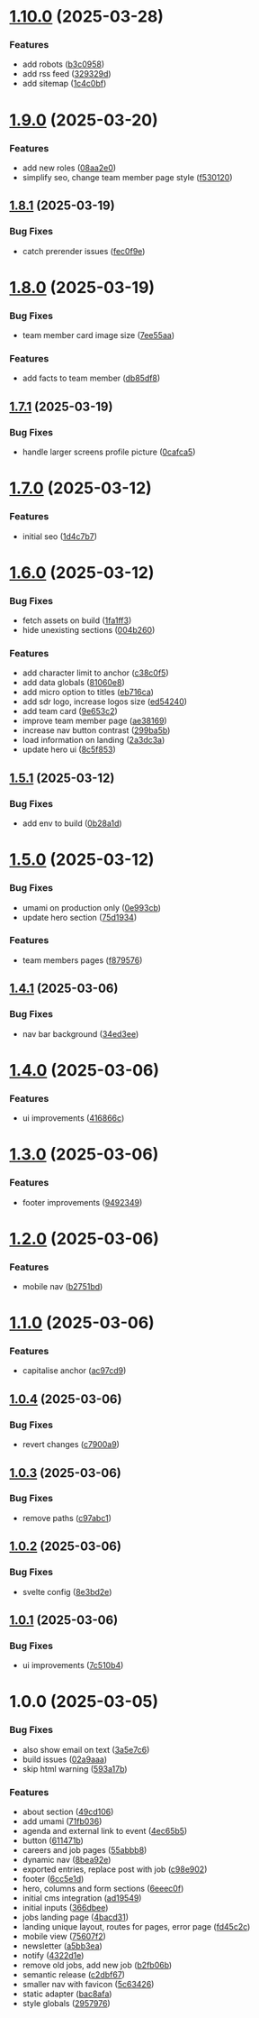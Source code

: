 # [1.10.0](https://github.com/Imago-SDRUK/Imago-SDRUK.github.io/compare/v1.9.0...v1.10.0) (2025-03-28)


### Features

* add robots ([b3c0958](https://github.com/Imago-SDRUK/Imago-SDRUK.github.io/commit/b3c095897a0f00bb7b2f707fffbc5eb41718cb2f))
* add rss feed ([329329d](https://github.com/Imago-SDRUK/Imago-SDRUK.github.io/commit/329329d4007497da9ec7b976a74107ef1f55de63))
* add sitemap ([1c4c0bf](https://github.com/Imago-SDRUK/Imago-SDRUK.github.io/commit/1c4c0bf78ef434c7fc6fd9b65738a1374806165d))

# [1.9.0](https://github.com/Imago-SDRUK/Imago-SDRUK.github.io/compare/v1.8.1...v1.9.0) (2025-03-20)


### Features

* add new roles ([08aa2e0](https://github.com/Imago-SDRUK/Imago-SDRUK.github.io/commit/08aa2e036c13ca52853cee78031331714a4e8208))
* simplify seo, change team member page style ([f530120](https://github.com/Imago-SDRUK/Imago-SDRUK.github.io/commit/f530120ac99e9d33e1d1b53f089ab95ea97ab428))

## [1.8.1](https://github.com/Imago-SDRUK/Imago-SDRUK.github.io/compare/v1.8.0...v1.8.1) (2025-03-19)


### Bug Fixes

* catch prerender issues ([fec0f9e](https://github.com/Imago-SDRUK/Imago-SDRUK.github.io/commit/fec0f9e8264e7bc17b1233aa39002031789aa2d9))

# [1.8.0](https://github.com/Imago-SDRUK/Imago-SDRUK.github.io/compare/v1.7.1...v1.8.0) (2025-03-19)


### Bug Fixes

* team member card image size ([7ee55aa](https://github.com/Imago-SDRUK/Imago-SDRUK.github.io/commit/7ee55aadf249c796503f24b12d8d5a184399cf72))


### Features

* add facts to team member ([db85df8](https://github.com/Imago-SDRUK/Imago-SDRUK.github.io/commit/db85df8297dbf20362a6dc5fe52fca5454e09221))

## [1.7.1](https://github.com/Imago-SDRUK/Imago-SDRUK.github.io/compare/v1.7.0...v1.7.1) (2025-03-19)


### Bug Fixes

* handle larger screens profile picture ([0cafca5](https://github.com/Imago-SDRUK/Imago-SDRUK.github.io/commit/0cafca560fda346cbcf784a5cff238c91e331113))

# [1.7.0](https://github.com/Imago-SDRUK/Imago-SDRUK.github.io/compare/v1.6.0...v1.7.0) (2025-03-12)


### Features

* initial seo ([1d4c7b7](https://github.com/Imago-SDRUK/Imago-SDRUK.github.io/commit/1d4c7b7610d5dda71f5bc8627cd7e6c2b6b9c8c4))

# [1.6.0](https://github.com/Imago-SDRUK/Imago-SDRUK.github.io/compare/v1.5.1...v1.6.0) (2025-03-12)


### Bug Fixes

* fetch assets on build ([1fa1ff3](https://github.com/Imago-SDRUK/Imago-SDRUK.github.io/commit/1fa1ff3dd4ab6cde060a12ee3686da8436e88dd1))
* hide unexisting sections ([004b260](https://github.com/Imago-SDRUK/Imago-SDRUK.github.io/commit/004b26042dea2ceccfb6e2a2b00d8f778c818ac7))


### Features

* add character limit to anchor ([c38c0f5](https://github.com/Imago-SDRUK/Imago-SDRUK.github.io/commit/c38c0f5fcf4f5e7c17794f9a5b35baf9b6a7f2ae))
* add data globals ([81060e8](https://github.com/Imago-SDRUK/Imago-SDRUK.github.io/commit/81060e8caef7afd62a78c684869f406325407267))
* add micro option to titles ([eb716ca](https://github.com/Imago-SDRUK/Imago-SDRUK.github.io/commit/eb716ca0c9d565da7c6dec4ee0862575b19d0768))
* add sdr logo, increase logos size ([ed54240](https://github.com/Imago-SDRUK/Imago-SDRUK.github.io/commit/ed54240ff1ab3a3e312df3c05b4062e886bac26c))
* add team card ([9e653c2](https://github.com/Imago-SDRUK/Imago-SDRUK.github.io/commit/9e653c2d5ccac2ba8251dbe831b5157ea04177c0))
* improve team member page ([ae38169](https://github.com/Imago-SDRUK/Imago-SDRUK.github.io/commit/ae38169b9991f68e82d7b00c8d9a709a2070e4c5))
* increase nav button contrast ([299ba5b](https://github.com/Imago-SDRUK/Imago-SDRUK.github.io/commit/299ba5bde11c6dd4a186174687bb2103477f3e3f))
* load information on landing ([2a3dc3a](https://github.com/Imago-SDRUK/Imago-SDRUK.github.io/commit/2a3dc3a62d46397f5171140db9a21ca872f06e82))
* update hero ui ([8c5f853](https://github.com/Imago-SDRUK/Imago-SDRUK.github.io/commit/8c5f8538413b66b699b786b91412e48b8d85f41e))

## [1.5.1](https://github.com/Imago-SDRUK/Imago-SDRUK.github.io/compare/v1.5.0...v1.5.1) (2025-03-12)


### Bug Fixes

* add env to build ([0b28a1d](https://github.com/Imago-SDRUK/Imago-SDRUK.github.io/commit/0b28a1dcf5e1fa477334dca375eae5efed978823))

# [1.5.0](https://github.com/Imago-SDRUK/Imago-SDRUK.github.io/compare/v1.4.1...v1.5.0) (2025-03-12)


### Bug Fixes

* umami on production only ([0e993cb](https://github.com/Imago-SDRUK/Imago-SDRUK.github.io/commit/0e993cb37da2884b1d29a1a01a3a3a4f8b8da932))
* update hero section ([75d1934](https://github.com/Imago-SDRUK/Imago-SDRUK.github.io/commit/75d1934b5b3b1e1855882b17cfea46b8652893a9))


### Features

* team members pages ([f879576](https://github.com/Imago-SDRUK/Imago-SDRUK.github.io/commit/f879576d85c45ca9b2f40d043d97dae05793b4aa))

## [1.4.1](https://github.com/Imago-SDRUK/Imago-SDRUK.github.io/compare/v1.4.0...v1.4.1) (2025-03-06)


### Bug Fixes

* nav bar background ([34ed3ee](https://github.com/Imago-SDRUK/Imago-SDRUK.github.io/commit/34ed3eee83e80a3c4db4e22fe647aaec70982cfd))

# [1.4.0](https://github.com/Imago-SDRUK/Imago-SDRUK.github.io/compare/v1.3.0...v1.4.0) (2025-03-06)


### Features

* ui improvements ([416866c](https://github.com/Imago-SDRUK/Imago-SDRUK.github.io/commit/416866cde91e2e86d927aa0929bb0f1a0a7ed2b1))

# [1.3.0](https://github.com/Imago-SDRUK/Imago-SDRUK.github.io/compare/v1.2.0...v1.3.0) (2025-03-06)


### Features

* footer improvements ([9492349](https://github.com/Imago-SDRUK/Imago-SDRUK.github.io/commit/94923491baa2695c32b63b4a5a852c35cfe8bc0a))

# [1.2.0](https://github.com/Imago-SDRUK/Imago-SDRUK.github.io/compare/v1.1.0...v1.2.0) (2025-03-06)


### Features

* mobile nav ([b2751bd](https://github.com/Imago-SDRUK/Imago-SDRUK.github.io/commit/b2751bdeb99703028e7f9251ac3aa60ea173666e))

# [1.1.0](https://github.com/Imago-SDRUK/Imago-SDRUK.github.io/compare/v1.0.4...v1.1.0) (2025-03-06)


### Features

* capitalise anchor ([ac97cd9](https://github.com/Imago-SDRUK/Imago-SDRUK.github.io/commit/ac97cd96da1f48a0f1ec645b36b16e5886aff573))

## [1.0.4](https://github.com/Imago-SDRUK/Imago-SDRUK.github.io/compare/v1.0.3...v1.0.4) (2025-03-06)


### Bug Fixes

* revert changes ([c7900a9](https://github.com/Imago-SDRUK/Imago-SDRUK.github.io/commit/c7900a9c725f09338060fb0bad56ae427f58fd1a))

## [1.0.3](https://github.com/Imago-SDRUK/Imago-SDRUK.github.io/compare/v1.0.2...v1.0.3) (2025-03-06)


### Bug Fixes

* remove paths ([c97abc1](https://github.com/Imago-SDRUK/Imago-SDRUK.github.io/commit/c97abc160202d63c9028e778c92737b8cf7f84d2))

## [1.0.2](https://github.com/Imago-SDRUK/Imago-SDRUK.github.io/compare/v1.0.1...v1.0.2) (2025-03-06)


### Bug Fixes

* svelte config ([8e3bd2e](https://github.com/Imago-SDRUK/Imago-SDRUK.github.io/commit/8e3bd2edde1c594b35d54c1aa15ea942b1fa0d16))

## [1.0.1](https://github.com/Imago-SDRUK/Imago-SDRUK.github.io/compare/v1.0.0...v1.0.1) (2025-03-06)


### Bug Fixes

* ui improvements ([7c510b4](https://github.com/Imago-SDRUK/Imago-SDRUK.github.io/commit/7c510b4b2a1fa6b50548df26c4bfd9c68b580711))

# 1.0.0 (2025-03-05)


### Bug Fixes

* also show email on text ([3a5e7c6](https://github.com/Imago-SDRUK/Imago-SDRUK.github.io/commit/3a5e7c6948e7fc4dd58c64a8aee42d71cc1963e1))
* build issues ([02a9aaa](https://github.com/Imago-SDRUK/Imago-SDRUK.github.io/commit/02a9aaac8e1eae0f2fe9e639ef1f02c8d9a1b834))
* skip html warning ([593a17b](https://github.com/Imago-SDRUK/Imago-SDRUK.github.io/commit/593a17bb6c0b050f923e79cd71dc87409790f7e7))


### Features

* about section ([49cd106](https://github.com/Imago-SDRUK/Imago-SDRUK.github.io/commit/49cd106480fdd2a1d3f636e20310b2dc66ce457f))
* add umami ([71fb036](https://github.com/Imago-SDRUK/Imago-SDRUK.github.io/commit/71fb036c1ca7fc7357c62f5d7bfc5fec33f2c224))
* agenda and external link to event ([4ec65b5](https://github.com/Imago-SDRUK/Imago-SDRUK.github.io/commit/4ec65b507088680e8ba1d4d0c1fb9e3466614eab))
* button ([611471b](https://github.com/Imago-SDRUK/Imago-SDRUK.github.io/commit/611471b750338a293737f4d20772611ebace7c9f))
* careers and job pages ([55abbb8](https://github.com/Imago-SDRUK/Imago-SDRUK.github.io/commit/55abbb8dff3fedaa32d72902c73ca76408d388d6))
* dynamic nav ([8bea92e](https://github.com/Imago-SDRUK/Imago-SDRUK.github.io/commit/8bea92efcd555bd47c061bfbf6c00dc1c13725a5))
* exported entries, replace post with job ([c98e902](https://github.com/Imago-SDRUK/Imago-SDRUK.github.io/commit/c98e90284f63f7cf28d3d843e0c1ee8f0712051a))
* footer ([6cc5e1d](https://github.com/Imago-SDRUK/Imago-SDRUK.github.io/commit/6cc5e1d6b20d3c401a8f4920feafab8f355b0a13))
* hero, columns and form sections ([6eeec0f](https://github.com/Imago-SDRUK/Imago-SDRUK.github.io/commit/6eeec0f5ff591b2407f8507ddd75182668de96aa))
* initial cms integration ([ad19549](https://github.com/Imago-SDRUK/Imago-SDRUK.github.io/commit/ad1954946585c9b30f032c3a6429a81311fddad5))
* initial inputs ([366dbee](https://github.com/Imago-SDRUK/Imago-SDRUK.github.io/commit/366dbee0402f47c8787f91096670d270898d625b))
* jobs landing page ([4bacd31](https://github.com/Imago-SDRUK/Imago-SDRUK.github.io/commit/4bacd31212254b68a2f1ad295a2ce549eebe116d))
* landing unique layout, routes for pages, error page ([fd45c2c](https://github.com/Imago-SDRUK/Imago-SDRUK.github.io/commit/fd45c2cbaad79cf2f6bec9c1711e0dc27ff643c5))
* mobile view ([75607f2](https://github.com/Imago-SDRUK/Imago-SDRUK.github.io/commit/75607f2a3775380c02cdc3733a0412d5569223b6))
* newsletter ([a5bb3ea](https://github.com/Imago-SDRUK/Imago-SDRUK.github.io/commit/a5bb3ea5f03163c996386759bfb43769feb996c0))
* notify ([4322d1e](https://github.com/Imago-SDRUK/Imago-SDRUK.github.io/commit/4322d1e42dfebe450644354fc72659cc4cbcd356))
* remove old jobs, add new job ([b2fb06b](https://github.com/Imago-SDRUK/Imago-SDRUK.github.io/commit/b2fb06bacc4a1bf876f0d46e6cb93e74b659714c))
* semantic release ([c2dbf67](https://github.com/Imago-SDRUK/Imago-SDRUK.github.io/commit/c2dbf678733980f0afb9ddede907e1836edbac71))
* smaller nav with favicon ([5c63426](https://github.com/Imago-SDRUK/Imago-SDRUK.github.io/commit/5c634266ce3ece353becca144b307d2503e5d521))
* static adapter ([bac8afa](https://github.com/Imago-SDRUK/Imago-SDRUK.github.io/commit/bac8afa485b18b1b11c170aba5886f623fa8d3ba))
* style globals ([2957976](https://github.com/Imago-SDRUK/Imago-SDRUK.github.io/commit/295797672be755373dc490c699df49abcb263843))
